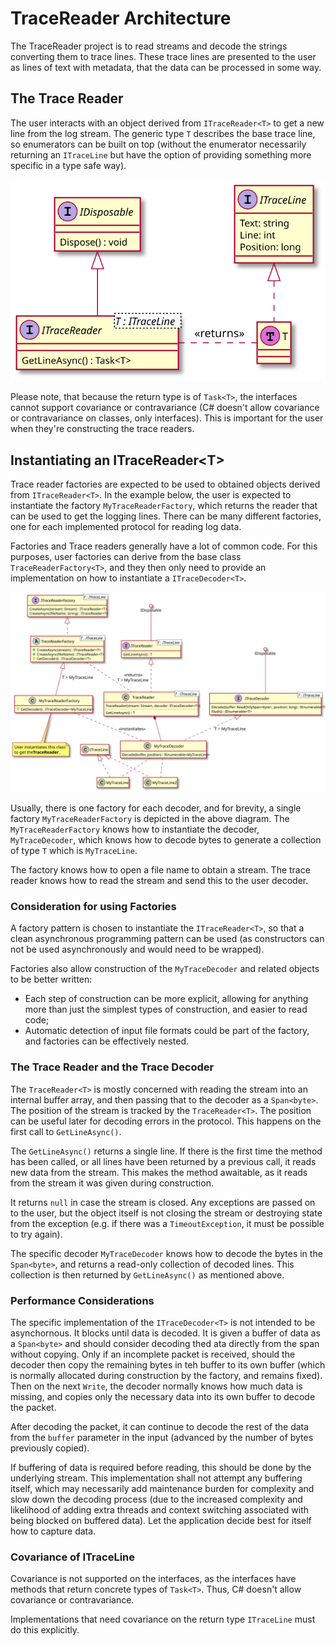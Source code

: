 # TraceReader Architecture

The TraceReader project is to read streams and decode the strings converting
them to trace lines. These trace lines are presented to the user as lines of
text with metadata, that the data can be processed in some way.

## The Trace Reader

The user interacts with an object derived from `ITraceReader<T>` to get a new
line from the log stream. The generic type `T` describes the base trace line, so
enumerators can be built on top (without the enumerator necessarily returning an
`ITraceLine` but have the option of providing something more specific in a type
safe way).

![TraceReader](out/diagrams/ITraceReader/ITraceReader.svg)

Please note, that because the return type is of `Task<T>`, the interfaces cannot
support covariance or contravariance (C# doesn't allow covariance or
contravariance on classes, only interfaces). This is important for the user when
they're constructing the trace readers.

## Instantiating an ITraceReader\<T>

Trace reader factories are expected to be used to obtained objects derived from
`ITraceReader<T>`. In the example below, the user is expected to instantiate the
factory `MyTraceReaderFactory`, which returns the reader that can be used to get
the logging lines. There can be many different factories, one for each
implemented protocol for reading log data.

Factories and Trace readers generally have a lot of common code. For this
purposes, user factories can derive from the base class `TraceReaderFactory<T>`,
and they then only need to provide an implementation on how to instantiate a
`ITraceDecoder<T>`.

![TraceReaderFactory](out/diagrams/ITraceDecoder/ITraceDecoder.svg)

Usually, there is one factory for each decoder, and for brevity, a single
factory `MyTraceReaderFactory` is depicted in the above diagram. The
`MyTraceReaderFactory` knows how to instantiate the decoder, `MyTraceDecoder`,
which knows how to decode bytes to generate a collection of type `T` which is
`MyTraceLine`.

The factory knows how to open a file name to obtain a stream. The trace reader
knows how to read the stream and send this to the user decoder.

### Consideration for using Factories

A factory pattern is chosen to instantiate the `ITraceReader<T>`, so that a
clean asynchronous programming pattern can be used (as constructors can not be
used asynchronously and would need to be wrapped).

Factories also allow construction of the `MyTraceDecoder` and related objects to
be better written:

* Each step of construction can be more explicit, allowing for anything more
  than just the simplest types of construction, and easier to read code;
* Automatic detection of input file formats could be part of the factory, and
  factories can be effectively nested.

### The Trace Reader and the Trace Decoder

The `TraceReader<T>` is mostly concerned with reading the stream into an
internal buffer array, and then passing that to the decoder as a `Span<byte>`.
The position of the stream is tracked by the `TraceReader<T>`. The position can
be useful later for decoding errors in the protocol. This happens on the first
call to `GetLineAsync()`.

The `GetLineAsync()` returns a single line. If there is the first time the
method has been called, or all lines have been returned by a previous call, it
reads new data from the stream. This makes the method awaitable, as it reads
from the stream it was given during construction.

It returns `null` in case the stream is closed. Any exceptions are passed on to
the user, but the object itself is not closing the stream or destroying state
from the exception (e.g. if there was a `TimeoutException`, it must be possible
to try again).

The specific decoder `MyTraceDecoder` knows how to decode the bytes in the
`Span<byte>`, and returns a read-only collection of decoded lines. This
collection is then returned by `GetLineAsync()` as mentioned above.

### Performance Considerations

The specific implementation of the `ITraceDecoder<T>` is not intended to be
asynchornous. It blocks until data is decoded. It is given a buffer of data as a
`Span<byte>` and should consider decoding thed ata directly from the span
without copying. Only if an incomplete packet is received, should the decoder
then copy the remaining bytes in teh buffer to its own buffer (which is normally
allocated during construction by the factory, and remains fixed). Then on the
next `Write`, the decoder normally knows how much data is missing, and copies
only the necessary data into its own buffer to decode the packet.

After decoding the packet, it can continue to decode the rest of the data from
the `buffer` parameter in the input (advanced by the number of bytes previously
copied).

If buffering of data is required before reading, this should be done by the
underlying stream. This implementation shall not attempt any buffering itself,
which may necessarily add maintenance burden for complexity and slow down the
decoding process (due to the increased complexity and likelihood of adding extra
threads and context switching associated with being blocked on buffered data).
Let the application decide best for itself how to capture data.

### Covariance of ITraceLine

Covariance is not supported on the interfaces, as the interfaces have methods
that return concrete types of `Task<T>`. Thus, C# doesn't allow covariance or
contravariance.

Implementations that need covariance on the return type `ITraceLine` must do
this explicitly.
